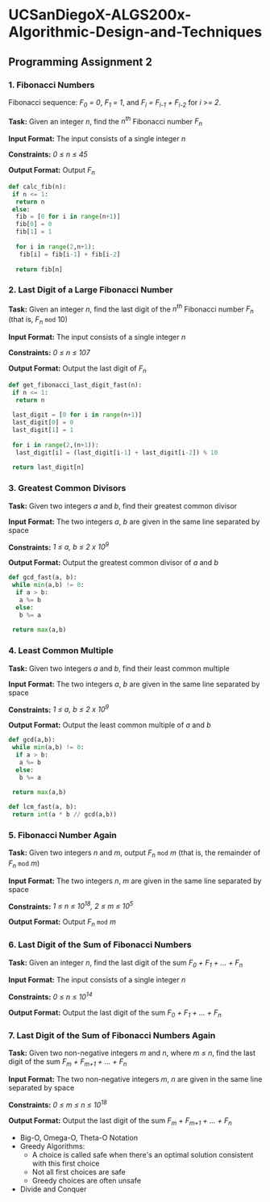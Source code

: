 # UCSanDiegoX-ALGS200x-Algorithmic-Design-and-Techniques

## Programming Assignment 2
### 1. Fibonacci Numbers
Fibonacci sequence: *F<sub>0</sub> = 0*, *F<sub>1</sub> = 1*, and *F<sub>i</sub> = F<sub>i-1</sub> + F<sub>i-2</sub>* for *i >= 2*.

**Task:** Given an integer *n*, find the *n<sup>th</sup>* Fibonacci number *F<sub>n</sub>*

**Input Format:** The input consists of a single integer *n*

**Constraints:** *0 ≤ n ≤ 45*

**Output Format:** Output *F<sub>n</sub>*

```python
def calc_fib(n):
 if n <= 1:
  return n
 else:
  fib = [0 for i in range(n+1)]
  fib[0] = 0
  fib[1] = 1
  
  for i in range(2,n+1):
   fib[i] = fib[i-1] + fib[i-2]
  
  return fib[n]
```

### 2. Last Digit of a Large Fibonacci Number
**Task:** Given an integer *n*, find the last digit of the *n<sup>th</sup>* Fibonacci number *F<sub>n</sub>* (that is, *F<sub>n</sub>* `mod` 10)

**Input Format:** The input consists of a single integer *n*

**Constraints:** *0 ≤ n ≤ 107*

**Output Format:** Output the last digit of *F<sub>n</sub>*

```python
def get_fibonacci_last_digit_fast(n):
 if n <= 1:
  return n
 
 last_digit = [0 for i in range(n+1)]
 last_digit[0] = 0
 last_digit[1] = 1
 
 for i in range(2,(n+1)):
  last_digit[i] = (last_digit[i-1] + last_digit[i-2]) % 10
  
 return last_digit[n]
```

### 3. Greatest Common Divisors
**Task:** Given two integers *a* and *b*, find their greatest common divisor

**Input Format:** The two integers *a*, *b* are given in the same line separated by space

**Constraints:** *1 ≤ a, b ≤ 2 x 10<sup>9</sup>*

**Output Format:** Output the greatest common divisor of *a* and *b*

```python
def gcd_fast(a, b):
 while min(a,b) != 0:
  if a > b:
   a %= b
  else:
   b %= a
 
 return max(a,b)
```

### 4. Least Common Multiple
**Task:** Given two integers *a* and *b*, find their least common multiple

**Input Format:** The two integers *a*, *b* are given in the same line separated by space

**Constraints:** *1 ≤ a, b ≤ 2 x 10<sup>9</sup>*

**Output Format:** Output the least common multiple of *a* and *b*

```python
def gcd(a,b):
 while min(a,b) != 0:
  if a > b:
   a %= b
  else:
   b %= a
 
 return max(a,b)

def lcm_fast(a, b):
 return int(a * b // gcd(a,b))
```

### 5. Fibonacci Number Again
**Task:** Given two integers *n* and *m*, output *F<sub>n</sub>* `mod` *m* (that is, the remainder of *F<sub>n</sub>* `mod` *m*)

**Input Format:** The two integers *n*, *m* are given in the same line separated by space

**Constraints:** *1 ≤ n ≤ 10<sup>18</sup>, 2 ≤ m ≤ 10<sup>5</sup>*

**Output Format:** Output *F<sub>n</sub>* `mod` *m*

### 6. Last Digit of the Sum of Fibonacci Numbers
**Task:** Given an integer *n*, find the last digit of the sum *F<sub>0</sub> + F<sub>1</sub> + ... + F<sub>n</sub>*

**Input Format:** The input consists of a single integer *n*

**Constraints:** *0 ≤ n ≤ 10<sup>14</sup>*

**Output Format:** Output the last digit of the sum *F<sub>0</sub> + F<sub>1</sub> + ... + F<sub>n</sub>*

### 7. Last Digit of the Sum of Fibonacci Numbers Again
**Task:** Given two non-negative integers *m* and *n*, where *m ≤ n*, find the last digit of the sum *F<sub>m</sub> + F<sub>m+1</sub> + ... + F<sub>n</sub>*

**Input Format:** The two non-negative integers *m*, *n* are given in the same line separated by space

**Constraints:** *0 ≤ m ≤ n ≤ 10<sup>18</sup>*

**Output Format:** Output the last digit of the sum *F<sub>m</sub> + F<sub>m+1</sub> + ... + F<sub>n</sub>*

- Big-O, Omega-O, Theta-O Notation
- Greedy Algorithms:
  - A choice is called safe when there's an optimal solution consistent with this first choice
  - Not all first choices are safe
  - Greedy choices are often unsafe
- Divide and Conquer

